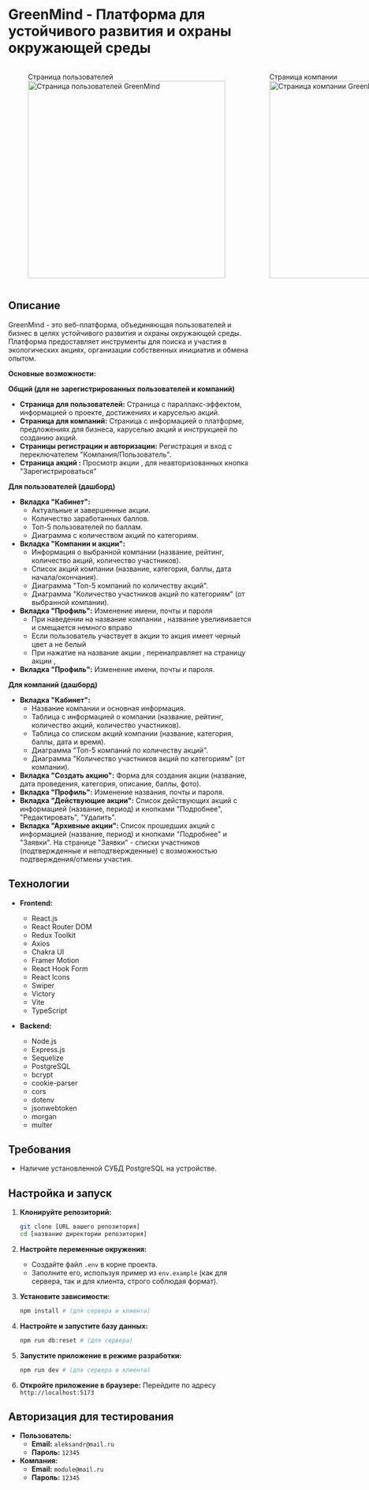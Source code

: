 # GreenMind - Платформа для устойчивого развития и охраны окружающей среды

<div style="display: flex">
    <figure style="display: flex; flex-direction: column;">
        <figcaption>Страница пользователей</figcaption>
        <img src="readme_images/pageUsers.gif" alt="Страница пользователей GreenMind" border="0" width='400px' style="margin-right: 10px;" />
    </figure>
    <figure style="display: flex; flex-direction: column;">
        <figcaption>Страница компании</figcaption>
        <img src="readme_images/pageCompany.gif" alt="Страница компании GreenMind" border="0" width='400px' />
    </figure>
</div>

## Описание

GreenMind - это веб-платформа, объединяющая пользователей и бизнес в целях устойчивого развития и охраны окружающей среды.  Платформа предоставляет инструменты для поиска и участия в экологических акциях, организации собственных инициатив и обмена опытом.

**Основные возможности:**

**Общий (для не зарегистрированных пользователей и компаний)**

*   **Страница для пользователей:** Страница с параллакс-эффектом, информацией о проекте, достижениях и каруселью акций.
*   **Страница для компаний:** Страница с информацией о платформе, предложениях для бизнеса, каруселью акций и инструкцией по созданию акций.
*   **Страницы регистрации и авторизации:** Регистрация и вход с переключателем "Компания/Пользователь".
*    **Страница акций :** Просмотр акции , для неавторизованных кнопка  "Зарегистрироваться"

**Для пользователей (дашборд)**

*   **Вкладка "Кабинет":**
    *   Актуальные и завершенные акции.
    *   Количество заработанных баллов.
    *   Топ-5 пользователей по баллам.
    *   Диаграмма с количеством акций по категориям.
*   **Вкладка "Компании и акции":**
    *   Информация о выбранной компании (название, рейтинг, количество акций, количество участников).
    *   Список акций компании (название, категория, баллы, дата начала/окончания).
    *   Диаграмма "Топ-5 компаний по количеству акций".
    *   Диаграмма "Количество участников акций по категориям" (от выбранной компании).
*    **Вкладка "Профиль":** Изменение имени, почты и пароля
       *	При наведении на название компании , название увелививается и смещается немного вправо
       *	Если пользователь участвует в акции то акция имеет черный цвет а не белый
       *	При нажатие на название акции , перенаправляет на страницу акции ,
*   **Вкладка "Профиль":**  Изменение имени, почты и пароля.

**Для компаний (дашборд)**

*   **Вкладка "Кабинет":**
    *   Название компании и основная информация.
    *   Таблица с информацией о компании (название, рейтинг, количество акций, количество участников).
    *   Таблица со списком акций компании (название, категория, баллы, дата и время).
    *   Диаграмма "Топ-5 компаний по количеству акций".
    *   Диаграмма "Количество участников акций по категориям" (от компании).
*   **Вкладка "Создать акцию":** Форма для создания акции (название, дата проведения, категория, описание, баллы, фото).
*   **Вкладка "Профиль":** Изменение названия, почты и пароля.
*   **Вкладка "Действующие акции":** Список действующих акций с информацией (название, период) и кнопками "Подробнее", "Редактировать", "Удалить".
*   **Вкладка "Архивные акции":** Список прошедших акций с информацией (название, период) и кнопками "Подробнее" и "Заявки".  На странице "Заявки" - списки участников (подтвержденные и неподтвержденные) с возможностью подтверждения/отмены участия.

## Технологии

*   **Frontend:**
    *   React.js
    *   React Router DOM
    *   Redux Toolkit
    *   Axios
    *   Chakra UI
    *   Framer Motion
    *   React Hook Form
    *   React Icons
    *   Swiper
    *   Victory
    *   Vite
    *   TypeScript

*   **Backend:**
    *   Node.js
    *   Express.js
    *   Sequelize
    *   PostgreSQL
    *   bcrypt
    *   cookie-parser
    *   cors
    *   dotenv
    *   jsonwebtoken
    *   morgan
    *   multer

## Требования

*   Наличие установленной СУБД PostgreSQL на устройстве.

## Настройка и запуск

1.  **Клонируйте репозиторий:**
    ```bash
    git clone [URL вашего репозитория]
    cd [название директории репозитория]
    ```

2.  **Настройте переменные окружения:**
    *   Создайте файл `.env` в корне проекта.
    *   Заполните его, используя пример из `env.example` (как для сервера, так и для клиента, строго соблюдая формат).

3.  **Установите зависимости:**
    ```bash
    npm install # (для сервера и клиента)
    ```

4.  **Настройте и запустите базу данных:**
    ```bash
    npm run db:reset # (для сервера)
    ```

5.  **Запустите приложение в режиме разработки:**
    ```bash
    npm run dev # (для сервера и клиента)
    ```

6.  **Откройте приложение в браузере:**
    Перейдите по адресу `http://localhost:5173`

## Авторизация для тестирования

*   **Пользователь:**
    *   **Email:** `aleksandr@mail.ru`
    *   **Пароль:** `12345`
*   **Компания:**
    *   **Email:** `module@mail.ru`
    *   **Пароль:** `12345`
